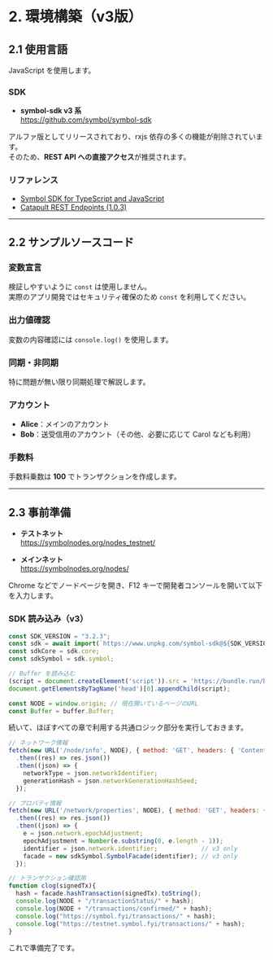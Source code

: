 # 2. 環境構築（v3版）

## 2.1 使用言語

JavaScript を使用します。  

### SDK
- **symbol-sdk v3 系**  
  https://github.com/symbol/symbol-sdk  

アルファ版としてリリースされており、rxjs 依存の多くの機能が削除されています。  
そのため、**REST API への直接アクセス**が推奨されます。  

### リファレンス
- [Symbol SDK for TypeScript and JavaScript](https://symbol.github.io/symbol-sdk-typescript-javascript/1.0.3/)  
- [Catapult REST Endpoints (1.0.3)](https://symbol.github.io/symbol-openapi/v1.0.3/)  

---

## 2.2 サンプルソースコード

### 変数宣言
検証しやすいように `const` は使用しません。  
実際のアプリ開発ではセキュリティ確保のため `const` を利用してください。  

### 出力値確認
変数の内容確認には `console.log()` を使用します。  

### 同期・非同期
特に問題が無い限り同期処理で解説します。  

### アカウント
- **Alice**：メインのアカウント  
- **Bob**：送受信用のアカウント（その他、必要に応じて Carol なども利用）  

### 手数料
手数料乗数は **100** でトランザクションを作成します。  

---

## 2.3 事前準備

- **テストネット**  
  https://symbolnodes.org/nodes_testnet/  

- **メインネット**  
  https://symbolnodes.org/nodes/  

Chrome などでノードページを開き、F12 キーで開発者コンソールを開いて以下を入力します。  

### SDK 読み込み（v3）

```js
const SDK_VERSION = "3.2.3";
const sdk = await import(`https://www.unpkg.com/symbol-sdk@${SDK_VERSION}/dist/bundle.web.js`);
const sdkCore = sdk.core;
const sdkSymbol = sdk.symbol;

// Buffer を読み込む
(script = document.createElement('script')).src = 'https://bundle.run/buffer@6.0.3';
document.getElementsByTagName('head')[0].appendChild(script);

const NODE = window.origin; // 現在開いているページのURL
const Buffer = buffer.Buffer;
```

続いて、ほぼすべての章で利用する共通ロジック部分を実行しておきます。

```js
// ネットワーク情報
fetch(new URL('/node/info', NODE), { method: 'GET', headers: { 'Content-Type': 'application/json' } })
  .then((res) => res.json())
  .then((json) => {
    networkType = json.networkIdentifier;
    generationHash = json.networkGenerationHashSeed;
  });

// プロパティ情報
fetch(new URL('/network/properties', NODE), { method: 'GET', headers: { 'Content-Type': 'application/json' } })
  .then((res) => res.json())
  .then((json) => {
    e = json.network.epochAdjustment;
    epochAdjustment = Number(e.substring(0, e.length - 1));
    identifier = json.network.identifier;            // v3 only
    facade = new sdkSymbol.SymbolFacade(identifier); // v3 only
  });

// トランザクション確認用
function clog(signedTx){
  hash = facade.hashTransaction(signedTx).toString();
  console.log(NODE + "/transactionStatus/" + hash);
  console.log(NODE + "/transactions/confirmed/" + hash);
  console.log("https://symbol.fyi/transactions/" + hash);
  console.log("https://testnet.symbol.fyi/transactions/" + hash);
}
```

これで準備完了です。

